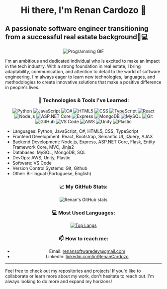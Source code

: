 <div align="center">

# Hi there, I'm Renan Cardozo 👋

</div>

## A passionate software engineer transitioning from a successful real estate background🏡💻
<div align="center">
  
![Programming GIF](https://media.giphy.com/media/LmNwrBhejkK9EFP504/giphy.gif)
 
</div>


I'm an ambitious and dedicated individual who is excited to make an impact in the tech industry. With a strong foundation in real estate, I bring adaptability, communication, and attention to detail to the world of software engineering. I'm always eager to learn new technologies, languages, and methodologies to create innovative solutions that make a positive difference in people's lives.

<div align="center">
  
### 🔭 Technologies & Tools I've Learned:
 
</div>  
<div align="center">
  
![Python](https://img.shields.io/badge/-Python-3776AB?style=flat-square&logo=python&logoColor=white)
![JavaScript](https://img.shields.io/badge/-JavaScript-F7DF1E?style=flat-square&logo=javascript&logoColor=black)
![C#](https://img.shields.io/badge/-C%23-239120?style=flat-square&logo=c-sharp&logoColor=white)
![HTML5](https://img.shields.io/badge/-HTML5-E34F26?style=flat-square&logo=html5&logoColor=white)
![CSS](https://img.shields.io/badge/-CSS-1572B6?style=flat-square&logo=css3&logoColor=white)
![TypeScript](https://img.shields.io/badge/-TypeScript-007ACC?style=flat-square&logo=typescript&logoColor=white)
![React](https://img.shields.io/badge/-React-61DAFB?style=flat-square&logo=react&logoColor=black)
![Node.js](https://img.shields.io/badge/-Node.js-339933?style=flat-square&logo=node.js&logoColor=white)
![ASP.NET Core](https://img.shields.io/badge/-ASP.NET_Core-512BD4?style=flat-square&logo=.net&logoColor=white)
![Express](https://img.shields.io/badge/-Express-000000?style=flat-square&logo=express&logoColor=white)
![MongoDB](https://img.shields.io/badge/-MongoDB-47A248?style=flat-square&logo=mongodb&logoColor=white)
![MySQL](https://img.shields.io/badge/-MySQL-4479A1?style=flat-square&logo=mysql&logoColor=white)
![Git](https://img.shields.io/badge/-Git-F05032?style=flat-square&logo=git&logoColor=white)
![GitHub](https://img.shields.io/badge/-GitHub-181717?style=flat-square&logo=github&logoColor=white)
![VS Code](https://img.shields.io/badge/-VS_Code-007ACC?style=flat-square&logo=visual-studio-code&logoColor=white)
![AWS](https://img.shields.io/badge/-AWS-232F3E?style=flat-square&logo=amazon-aws&logoColor=white)
![Unity](https://img.shields.io/badge/-Unity-000000?style=flat-square&logo=unity&logoColor=white)
![Plastic](https://img.shields.io/badge/-Plastic-ff69b4?style=flat-square&logo=plastic&logoColor=white)

</div>
  
- Languages: Python, JavaScript, C#, HTML5, CSS, TypeScript
- Frontend Development: React, Bootstrap, Semantic UI, jQuery, AJAX
- Backend Development: Node.js, Express, ASP.NET Core, Flask, Entity Framework Core, MVC, Jinja2
- Databases: MySQL, MongoDB, SQL
- DevOps: AWS, Unity, Plastic
- Software: VS Code
- Version Control Systems: Git, Github
- Other: Bi-lingual (Portuguese, English)

<div align="center">

### 📈 My GitHub Stats:
  
</div>
<div align="center">
  
![Renan's GitHub stats](https://github-readme-stats.vercel.app/api?username=RenanCardozo&show_icons=true&theme=radical)
 
</div>


<div align="center">
  
### 💻 Most Used Languages:
  
</div>
<div align="center">

[![Top Langs](https://github-readme-stats.vercel.app/api/top-langs/?username=RenanCardozo&layout=compact)](https://github.com/anuraghazra/github-readme-stats)

</div>

<div align="center">
  
### 📫 How to reach me:
  
</div>
<div align="center">
  
- Email: [renansoftwaredev@gmail.com](mailto:renansoftwaredev@gmail.com)
- LinkedIn: [linkedin.com/in/RenanCardozo](https://linkedin.com/in/RenanCardozo)
  
</div>


---

Feel free to check out my repositories and projects! If you'd like to collaborate or learn more about my work, don't hesitate to reach out. I'm always looking to do more and expand my horizons!
